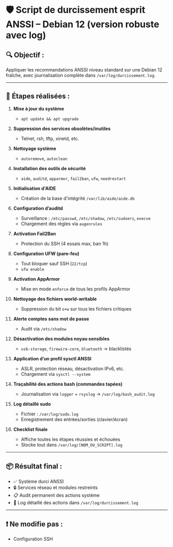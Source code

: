 # 🛡️ Script de durcissement esprit ANSSI – Debian 12 (version robuste avec log)

## 🔍 Objectif :
Appliquer les recommandations ANSSI niveau standard sur une Debian 12 fraîche, avec journalisation complète dans `/var/log/durcissement.log`.

---

## 🔧 Étapes réalisées :

1. **Mise à jour du système**
   - `apt update && apt upgrade`

2. **Suppression des services obsolètes/inutiles**
   - Telnet, rsh, tftp, xinetd, etc.

3. **Nettoyage système**
   - `autoremove`, `autoclean`

4. **Installation des outils de sécurité**
   - `aide`, `auditd`, `apparmor`, `fail2ban`, `ufw`, `needrestart`

5. **Initialisation d'AIDE**
   - Création de la base d'intégrité `/var/lib/aide/aide.db`

6. **Configuration d’auditd**
   - Surveillance : `/etc/passwd`, `/etc/shadow`, `/etc/sudoers`, `execve`
   - Chargement des règles via `augenrules`

7. **Activation Fail2Ban**
   - Protection du SSH (4 essais max, ban 1h)

8. **Configuration UFW (pare-feu)**
   - Tout bloquer sauf SSH (`22/tcp`)
   - `ufw enable`

9. **Activation AppArmor**
   - Mise en mode `enforce` de tous les profils AppArmor

10. **Nettoyage des fichiers world-writable**
    - Suppression du bit `o+w` sur tous les fichiers critiques

11. **Alerte comptes sans mot de passe**
    - Audit via `/etc/shadow`

12. **Désactivation des modules noyau sensibles**
    - `usb-storage`, `firewire-core`, `bluetooth` → blacklistés

13. **Application d’un profil sysctl ANSSI**
    - ASLR, protection réseau, désactivation IPv6, etc.
    - Chargement via `sysctl --system`

14. **Traçabilité des actions bash (commandes tapées)**
    - Journalisation via `logger` + `rsyslog` → `/var/log/bash_audit.log`

15. **Log détaillé sudo**
    - Fichier : `/var/log/sudo.log`
    - Enregistrement des entrées/sorties (clavier/écran)

16. **Checklist finale**
    - Affiche toutes les étapes réussies et échouées
    - Stocke tout dans `/var/log/[NOM_DU_SCRIPT].log`

---

## 📦 Résultat final :

- ✅ Système durci ANSSI
- 🔒 Services réseau et modules restreints
- 📋 Audit permanent des actions système
- 📂 Log détaillé des actions dans `/var/log/durcissement.log`

---

## ❗ Ne modifie **pas** :
- Configuration SSH 
